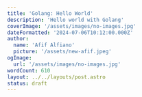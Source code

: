```yaml
---
title: 'Golang: Hello World'
description: 'Hello world with Golang'
coverImage: '/assets/images/no-images.jpg'
dateFormatted: '2024-07-06T10:12:00.000Z'
author:
  name: 'Afif Alfiano'
  picture: '/assets/new-afif.jpeg'
ogImage:
  url: '/assets/images/no-images.jpg'
wordCount: 610
layout: ../../layouts/post.astro
status: draft
---
```

